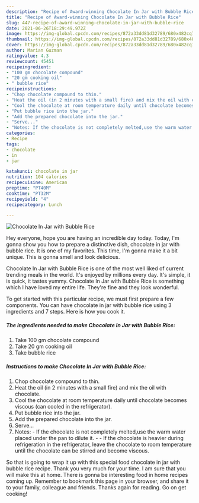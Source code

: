 ```yaml
---
description: "Recipe of Award-winning Chocolate In Jar with Bubble Rice"
title: "Recipe of Award-winning Chocolate In Jar with Bubble Rice"
slug: 447-recipe-of-award-winning-chocolate-in-jar-with-bubble-rice
date: 2021-06-26T18:29:49.972Z
image: https://img-global.cpcdn.com/recipes/872a33dd81d32789/680x482cq70/chocolate-in-jar-with-bubble-rice-recipe-main-photo.jpg
thumbnail: https://img-global.cpcdn.com/recipes/872a33dd81d32789/680x482cq70/chocolate-in-jar-with-bubble-rice-recipe-main-photo.jpg
cover: https://img-global.cpcdn.com/recipes/872a33dd81d32789/680x482cq70/chocolate-in-jar-with-bubble-rice-recipe-main-photo.jpg
author: Marian Guzman
ratingvalue: 4.3
reviewcount: 45451
recipeingredient:
- "100 gm chocolate compound"
- "20 gm cooking oil"
- " bubble rice"
recipeinstructions:
- "Chop chocolate compound to thin."
- "Heat the oil (in 2 minutes with a small fire) and mix the oil with chocolate."
- "Cool the chocolate at room temperature daily until chocolate becomes viscous (can cooled in the refrigerator)."
- "Put bubble rice into the jar."
- "Add the prepared chocolate into the jar."
- "Serve..."
- "Notes: If the chocolate is not completely melted,use the warm water placed under the pan to dilute it.  If the chocolate is heavier during refrigeration in the refrigerator, leave the chocolate to room temperature until the chocolate can be stirred and become viscous."
categories:
- Recipe
tags:
- chocolate
- in
- jar

katakunci: chocolate in jar 
nutrition: 104 calories
recipecuisine: American
preptime: "PT40M"
cooktime: "PT32M"
recipeyield: "4"
recipecategory: Lunch

---
```



![Chocolate In Jar with Bubble Rice](https://img-global.cpcdn.com/recipes/872a33dd81d32789/680x482cq70/chocolate-in-jar-with-bubble-rice-recipe-main-photo.jpg)

Hey everyone, hope you are having an incredible day today. Today, I'm gonna show you how to prepare a distinctive dish, chocolate in jar with bubble rice. It is one of my favorites. This time, I'm gonna make it a bit unique. This is gonna smell and look delicious.



Chocolate In Jar with Bubble Rice is one of the most well liked of current trending meals in the world. It's enjoyed by millions every day. It's simple, it is quick, it tastes yummy. Chocolate In Jar with Bubble Rice is something which I have loved my entire life. They're fine and they look wonderful.


To get started with this particular recipe, we must first prepare a few components. You can have chocolate in jar with bubble rice using 3 ingredients and 7 steps. Here is how you cook it.

<!--inarticleads1-->

##### The ingredients needed to make Chocolate In Jar with Bubble Rice:

1. Take 100 gm chocolate compound
1. Take 20 gm cooking oil
1. Take  bubble rice




<!--inarticleads2-->

##### Instructions to make Chocolate In Jar with Bubble Rice:

1. Chop chocolate compound to thin.
1. Heat the oil (in 2 minutes with a small fire) and mix the oil with chocolate.
1. Cool the chocolate at room temperature daily until chocolate becomes viscous (can cooled in the refrigerator).
1. Put bubble rice into the jar.
1. Add the prepared chocolate into the jar.
1. Serve...
1. Notes: - If the chocolate is not completely melted,use the warm water placed under the pan to dilute it. -  - If the chocolate is heavier during refrigeration in the refrigerator, leave the chocolate to room temperature until the chocolate can be stirred and become viscous.




So that is going to wrap it up with this special food chocolate in jar with bubble rice recipe. Thank you very much for your time. I am sure that you will make this at home. There is gonna be interesting food in home recipes coming up. Remember to bookmark this page in your browser, and share it to your family, colleague and friends. Thanks again for reading. Go on get cooking!

